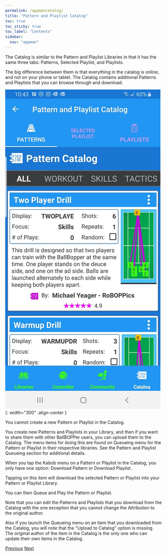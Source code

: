 ```yaml
---
permalink: /appmancatalog/
title: "Pattern and Playlist Catalog"
toc: true
toc_sticky: true
toc_label: "Contents"
sidebar:
  nav: "appman"
---
```


The Catalog is similar to the Pattern and Playlist Libraries in that it has the same three tabs: Patterns, Selected Playlist, and Playlists. 

The big difference between them is that everything in the catalog is online, and not on your phone or tablet. The Catalog contains additional Patterns and Playlists that you can browse through and download.

![Catalog Image](../assets/images/Catalog500.jpg){: width="300" .align-center } 

You cannot create a new Pattern or Playlist in the Catalog. 

You create new Patterns and Playlists in your Library, and then if you want to share them with other BallBOPPer users, you can upload them to the Catalog. The menu items for doing this are found on Queueing menu for the Pattern or Playlist in their respective libraries. See the Pattern and Playlist Queueing section for additional details.

When you tap the Kabob menu on a Pattern or Playlist in the Catalog, you only have one option: Download Pattern or Download Playlist.

Tapping on this item will download the selected Pattern or Playlist into your Pattern or Playlist Library. 

You can then Queue and Play the Pattern or Playlist.

Note that you can edit the Patterns and Playlists that you download from the Catalog with the one exception that you cannot change the Attribution to the original author. 

Also if you launch the Queueing menu on an item that you downloaded from the Catalog, you will note that the "Upload to Catalog" option is missing. The original author of the item in the Catalog is the only one who can update their own items in the Catalog. 

  <nav class="pagination">
      <a href="/BallBOPPer/community/" class="pagination--pager" title="Community">Previous</a>
       <a href="/BallBOPPer/robotmanintro/" class="pagination--pager" title="Robot Manual">Next</a>
  </nav>
